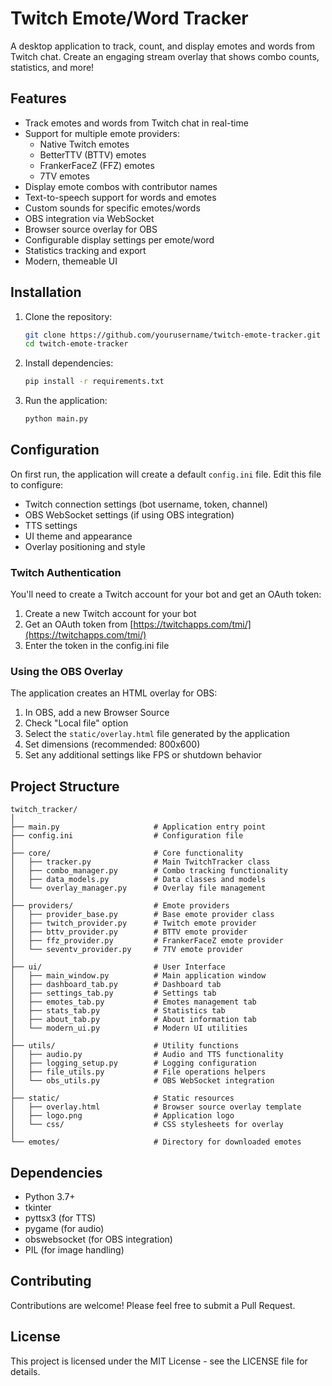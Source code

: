# Twitch Emote/Word Tracker

A desktop application to track, count, and display emotes and words from Twitch chat. Create an engaging stream overlay that shows combo counts, statistics, and more!

## Features

- Track emotes and words from Twitch chat in real-time
- Support for multiple emote providers:
  - Native Twitch emotes
  - BetterTTV (BTTV) emotes
  - FrankerFaceZ (FFZ) emotes
  - 7TV emotes
- Display emote combos with contributor names
- Text-to-speech support for words and emotes
- Custom sounds for specific emotes/words
- OBS integration via WebSocket
- Browser source overlay for OBS
- Configurable display settings per emote/word
- Statistics tracking and export
- Modern, themeable UI

## Installation

1. Clone the repository:
   ```bash
   git clone https://github.com/yourusername/twitch-emote-tracker.git
   cd twitch-emote-tracker
   ```

2. Install dependencies:
   ```bash
   pip install -r requirements.txt
   ```

3. Run the application:
   ```bash
   python main.py
   ```

## Configuration

On first run, the application will create a default `config.ini` file. Edit this file to configure:

- Twitch connection settings (bot username, token, channel)
- OBS WebSocket settings (if using OBS integration)
- TTS settings
- UI theme and appearance
- Overlay positioning and style

### Twitch Authentication

You'll need to create a Twitch account for your bot and get an OAuth token:

1. Create a new Twitch account for your bot
2. Get an OAuth token from [https://twitchapps.com/tmi/](https://twitchapps.com/tmi/)
3. Enter the token in the config.ini file

### Using the OBS Overlay

The application creates an HTML overlay for OBS:

1. In OBS, add a new Browser Source
2. Check "Local file" option
3. Select the `static/overlay.html` file generated by the application
4. Set dimensions (recommended: 800x600)
5. Set any additional settings like FPS or shutdown behavior

## Project Structure

```
twitch_tracker/
│
├── main.py                     # Application entry point
├── config.ini                  # Configuration file
│
├── core/                       # Core functionality
│   ├── tracker.py              # Main TwitchTracker class
│   ├── combo_manager.py        # Combo tracking functionality
│   ├── data_models.py          # Data classes and models
│   └── overlay_manager.py      # Overlay file management
│
├── providers/                  # Emote providers
│   ├── provider_base.py        # Base emote provider class
│   ├── twitch_provider.py      # Twitch emote provider
│   ├── bttv_provider.py        # BTTV emote provider
│   ├── ffz_provider.py         # FrankerFaceZ emote provider 
│   └── seventv_provider.py     # 7TV emote provider
│
├── ui/                         # User Interface
│   ├── main_window.py          # Main application window
│   ├── dashboard_tab.py        # Dashboard tab
│   ├── settings_tab.py         # Settings tab
│   ├── emotes_tab.py           # Emotes management tab
│   ├── stats_tab.py            # Statistics tab
│   ├── about_tab.py            # About information tab
│   └── modern_ui.py            # Modern UI utilities
│
├── utils/                      # Utility functions
│   ├── audio.py                # Audio and TTS functionality
│   ├── logging_setup.py        # Logging configuration
│   ├── file_utils.py           # File operations helpers
│   └── obs_utils.py            # OBS WebSocket integration
│
├── static/                     # Static resources
│   ├── overlay.html            # Browser source overlay template
│   ├── logo.png                # Application logo
│   └── css/                    # CSS stylesheets for overlay
│
└── emotes/                     # Directory for downloaded emotes
```

## Dependencies

- Python 3.7+
- tkinter
- pyttsx3 (for TTS)
- pygame (for audio)
- obswebsocket (for OBS integration)
- PIL (for image handling)

## Contributing

Contributions are welcome! Please feel free to submit a Pull Request.

## License

This project is licensed under the MIT License - see the LICENSE file for details.
